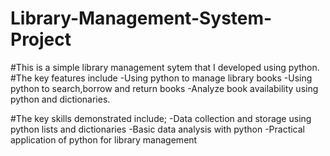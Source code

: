 # Library-Management-System-Project

#This is a simple library management sytem that I developed using python.
#The key features include
   -Using python to manage library books
   -Using python to search,borrow and return books
   -Analyze book availability using python and dictionaries.

#The key skills demonstrated include;
   -Data collection and storage using python lists and dictionaries
   -Basic data analysis with python
   -Practical application of python for library management
